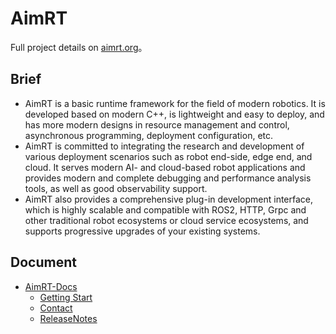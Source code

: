 # AimRT


Full project details on [aimrt.org](https://aimrt.org/)。


## Brief

- AimRT is a basic runtime framework for the field of modern robotics. It is developed based on modern C++, is lightweight and easy to deploy, and has more modern designs in resource management and control, asynchronous programming, deployment configuration, etc.
- AimRT is committed to integrating the research and development of various deployment scenarios such as robot end-side, edge end, and cloud. It serves modern AI- and cloud-based robot applications and provides modern and complete debugging and performance analysis tools, as well as good observability support.
- AimRT also provides a comprehensive plug-in development interface, which is highly scalable and compatible with ROS2, HTTP, Grpc and other traditional robot ecosystems or cloud service ecosystems, and supports progressive upgrades of your existing systems.

## Document


- [AimRT-Docs](https://docs.aimrt.org/)
  - [Getting Start](https://docs.aimrt.org/tutorials/index.html)
  - [Contact](https://docs.aimrt.org/contact/index.html)
  - [ReleaseNotes](https://docs.aimrt.org/release_notes/index.html)
